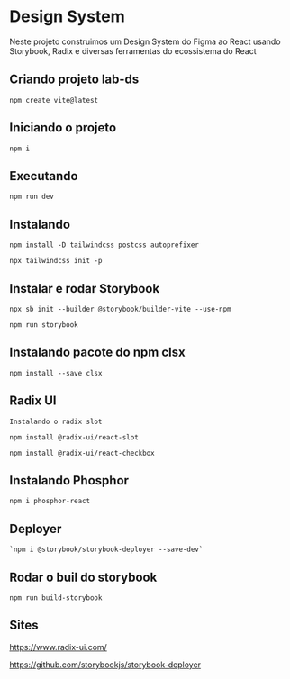 # Design System 
Neste projeto construimos um Design System do Figma ao React usando Storybook, Radix e diversas ferramentas do ecossistema do React 

## Criando projeto lab-ds

  `npm create vite@latest`

## Iniciando o projeto

  `npm i `

## Executando 

  `npm run dev`

## Instalando 

  `npm install -D tailwindcss postcss autoprefixer`

  `npx tailwindcss init -p `

## Instalar e rodar Storybook

  `npx sb init --builder @storybook/builder-vite --use-npm`

  `npm run storybook`

## Instalando pacote do npm clsx

  `npm install --save clsx`

## Radix UI
```
Instalando o radix slot

npm install @radix-ui/react-slot

npm install @radix-ui/react-checkbox

```

## Instalando Phosphor

  `npm i phosphor-react`

  ## Deployer

    `npm i @storybook/storybook-deployer --save-dev`

## Rodar o buil do storybook

  `npm run build-storybook`

## Sites
https://www.radix-ui.com/

https://github.com/storybookjs/storybook-deployer

